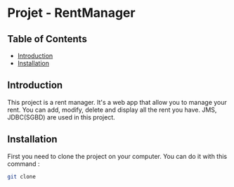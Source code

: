 ﻿# Projet - RentManager

## Table of Contents

- [Introduction](#introduction)
- [Installation](#installation)

## Introduction

This project is a rent manager. It's a web app that allow you to manage your rent. You can add, modify, delete and display all the rent you have.
JMS, JDBC(SGBD) are used in this project.

## Installation

First you need to clone the project on your computer. You can do it with this command :

```bash
git clone
```
